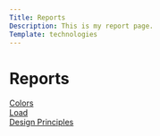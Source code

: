 ```yaml
---
Title: Reports
Description: This is my report page.
Template: technologies
---
```


Reports
==========================

<div class="reports col3">
    <a href="%base_url%?analysis/01_colors">Colors</a>
</div>

<div class="reports col3">
    <a href="%base_url%?analysis/02_load">Load</a>
</div>

<div class="reports col3">
    <a href="%base_url%?analysis/03_design_principles">Design Principles</a>
</div>